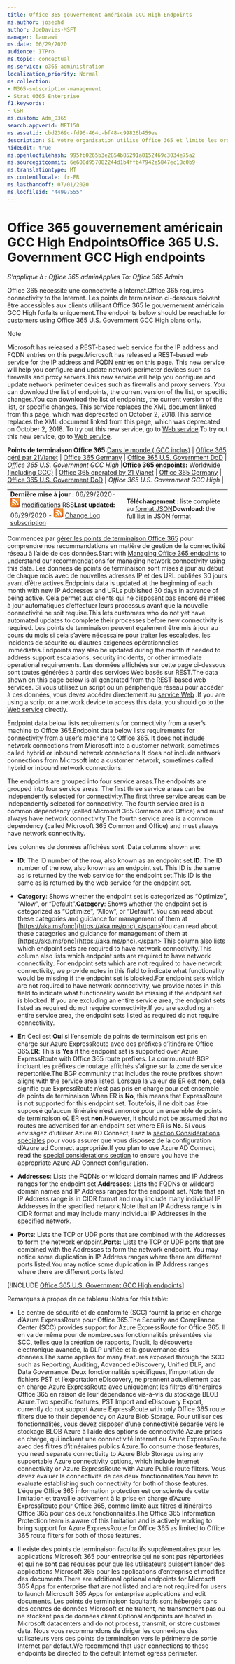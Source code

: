 ```yaml
---
title: Office 365 gouvernement américain GCC High Endpoints
ms.author: josephd
author: JoeDavies-MSFT
manager: laurawi
ms.date: 06/29/2020
audience: ITPro
ms.topic: conceptual
ms.service: o365-administration
localization_priority: Normal
ms.collection:
- M365-subscription-management
- Strat_O365_Enterprise
f1.keywords:
- CSH
ms.custom: Adm_O365
search.appverid: MET150
ms.assetid: cbd2369c-fd96-464c-bf48-c99826b459ee
description: Si votre organisation utilise Office 365 et limite les ordinateurs de votre réseau à se connecter à Internet, vous trouverez ci-dessous les points de terminaison (noms de domaine complets, ports, URL, IPv4 et plages d’adresses IPv6) que vous devez inclure dans vos listes vertes de trafic sortant afin de vous assurer que vos ordinateurs peuvent utiliser correctement Office 365.
hideEdit: true
ms.openlocfilehash: 995fb0265b3e2854b85291a8152469c3034e75a2
ms.sourcegitcommit: 6e608d957082244d1b4ffb47942e5847ec18c0b9
ms.translationtype: MT
ms.contentlocale: fr-FR
ms.lasthandoff: 07/01/2020
ms.locfileid: "44997555"
---
```

# <a name="office-365-us-government-gcc-high-endpoints"></a><span data-ttu-id="540ba-103">Office 365 gouvernement américain GCC High Endpoints</span><span class="sxs-lookup"><span data-stu-id="540ba-103">Office 365 U.S. Government GCC High endpoints</span></span>

 <span data-ttu-id="540ba-104">*S’applique à : Office 365 admin*</span><span class="sxs-lookup"><span data-stu-id="540ba-104">*Applies To: Office 365 Admin*</span></span>

<span data-ttu-id="540ba-105">Office 365 nécessite une connectivité à Internet.</span><span class="sxs-lookup"><span data-stu-id="540ba-105">Office 365 requires connectivity to the Internet.</span></span> <span data-ttu-id="540ba-106">Les points de terminaison ci-dessous doivent être accessibles aux clients utilisant Office 365 le gouvernement américain GCC High forfaits uniquement.</span><span class="sxs-lookup"><span data-stu-id="540ba-106">The endpoints below should be reachable for customers using Office 365 U.S. Government GCC High plans only.</span></span>
  
> [!NOTE]
> <span data-ttu-id="540ba-107">Microsoft has released a REST-based web service for the IP address and FQDN entries on this page.</span><span class="sxs-lookup"><span data-stu-id="540ba-107">Microsoft has released a REST-based web service for the IP address and FQDN entries on this page.</span></span> <span data-ttu-id="540ba-108">This new service will help you configure and update network perimeter devices such as firewalls and proxy servers.</span><span class="sxs-lookup"><span data-stu-id="540ba-108">This new service will help you configure and update network perimeter devices such as firewalls and proxy servers.</span></span> <span data-ttu-id="540ba-109">You can download the list of endpoints, the current version of the list, or specific changes.</span><span class="sxs-lookup"><span data-stu-id="540ba-109">You can download the list of endpoints, the current version of the list, or specific changes.</span></span> <span data-ttu-id="540ba-110">This service replaces the XML document linked from this page, which was deprecated on October 2, 2018.</span><span class="sxs-lookup"><span data-stu-id="540ba-110">This service replaces the XML document linked from this page, which was deprecated on October 2, 2018.</span></span> <span data-ttu-id="540ba-111">To try out this new service, go to [Web service](office-365-ip-web-service.md).</span><span class="sxs-lookup"><span data-stu-id="540ba-111">To try out this new service, go to [Web service](office-365-ip-web-service.md).</span></span>
  
 <span data-ttu-id="540ba-112">**Points de terminaison Office 365:**[Dans le monde ( GCC inclus)](urls-and-ip-address-ranges.md) | [Office 365 géré par 21Vianet](urls-and-ip-address-ranges-21vianet.md)  | [Office 365 Germany](office-365-germany-endpoints.md)  | [Office 365 U.S. Government DoD](office-365-u-s-government-dod-endpoints.md) | *Office 365 U.S. Government GCC High* |</span><span class="sxs-lookup"><span data-stu-id="540ba-112">**Office 365 endpoints:** [Worldwide (including GCC)](urls-and-ip-address-ranges.md) | [Office 365 operated by 21 Vianet](urls-and-ip-address-ranges-21vianet.md)  | [Office 365 Germany](office-365-germany-endpoints.md)  | [Office 365 U.S. Government DoD](office-365-u-s-government-dod-endpoints.md) | *Office 365 U.S. Government GCC High* |</span></span>
  
|||
|:-----|:-----|
|<span data-ttu-id="540ba-113">**Dernière mise à jour :** 06/29/2020- ![ abonnement au journal des ](media/5dc6bb29-25db-4f44-9580-77c735492c4b.png) [modifications](https://endpoints.office.com/version/USGOVGCCHigh?allversions=true&format=rss&clientrequestid=b10c5ed1-bad1-445f-b386-b919946339a7) RSS</span><span class="sxs-lookup"><span data-stu-id="540ba-113">**Last updated:** 06/29/2020 - ![RSS](media/5dc6bb29-25db-4f44-9580-77c735492c4b.png) [Change Log subscription](https://endpoints.office.com/version/USGOVGCCHigh?allversions=true&format=rss&clientrequestid=b10c5ed1-bad1-445f-b386-b919946339a7)</span></span> <br/> |<span data-ttu-id="540ba-114">**Téléchargement :** liste complète au [format JSON](https://endpoints.office.com/endpoints/USGOVGCCHigh?clientrequestid=b10c5ed1-bad1-445f-b386-b919946339a7)</span><span class="sxs-lookup"><span data-stu-id="540ba-114">**Download:** the full list in [JSON format](https://endpoints.office.com/endpoints/USGOVGCCHigh?clientrequestid=b10c5ed1-bad1-445f-b386-b919946339a7)</span></span> <br/> |

 <span data-ttu-id="540ba-115">Commencez par [gérer les points de terminaison Office 365](managing-office-365-endpoints.md) pour comprendre nos recommandations en matière de gestion de la connectivité réseau à l’aide de ces données.</span><span class="sxs-lookup"><span data-stu-id="540ba-115">Start with [Managing Office 365 endpoints](managing-office-365-endpoints.md) to understand our recommendations for managing network connectivity using this data.</span></span> <span data-ttu-id="540ba-116">Les données de points de terminaison sont mises à jour au début de chaque mois avec de nouvelles adresses IP et des URL publiées 30 jours avant d’être actives.</span><span class="sxs-lookup"><span data-stu-id="540ba-116">Endpoints data is updated at the beginning of each month with new IP Addresses and URLs published 30 days in advance of being active.</span></span> <span data-ttu-id="540ba-117">Cela permet aux clients qui ne disposent pas encore de mises à jour automatiques d’effectuer leurs processus avant que la nouvelle connectivité ne soit requise.</span><span class="sxs-lookup"><span data-stu-id="540ba-117">This lets customers who do not yet have automated updates to complete their processes before new connectivity is required.</span></span> <span data-ttu-id="540ba-118">Les points de terminaison peuvent également être mis à jour au cours du mois si cela s’avère nécessaire pour traiter les escalades, les incidents de sécurité ou d’autres exigences opérationnelles immédiates.</span><span class="sxs-lookup"><span data-stu-id="540ba-118">Endpoints may also be updated during the month if needed to address support escalations, security incidents, or other immediate operational requirements.</span></span> <span data-ttu-id="540ba-119">Les données affichées sur cette page ci-dessous sont toutes générées à partir des services Web basés sur REST.</span><span class="sxs-lookup"><span data-stu-id="540ba-119">The data shown on this page below is all generated from the REST-based web services.</span></span> <span data-ttu-id="540ba-120">Si vous utilisez un script ou un périphérique réseau pour accéder à ces données, vous devez accéder directement au [service Web](office-365-ip-web-service.md) .</span><span class="sxs-lookup"><span data-stu-id="540ba-120">If you are using a script or a network device to access this data, you should go to the [Web service](office-365-ip-web-service.md) directly.</span></span>

<span data-ttu-id="540ba-121">Endpoint data below lists requirements for connectivity from a user’s machine to Office 365.</span><span class="sxs-lookup"><span data-stu-id="540ba-121">Endpoint data below lists requirements for connectivity from a user’s machine to Office 365.</span></span> <span data-ttu-id="540ba-122">It does not include network connections from Microsoft into a customer network, sometimes called hybrid or inbound network connections.</span><span class="sxs-lookup"><span data-stu-id="540ba-122">It does not include network connections from Microsoft into a customer network, sometimes called hybrid or inbound network connections.</span></span>

<span data-ttu-id="540ba-123">The endpoints are grouped into four service areas.</span><span class="sxs-lookup"><span data-stu-id="540ba-123">The endpoints are grouped into four service areas.</span></span> <span data-ttu-id="540ba-124">The first three service areas can be independently selected for connectivity.</span><span class="sxs-lookup"><span data-stu-id="540ba-124">The first three service areas can be independently selected for connectivity.</span></span> <span data-ttu-id="540ba-125">The fourth service area is a common dependency (called Microsoft 365 Common and Office) and must always have network connectivity.</span><span class="sxs-lookup"><span data-stu-id="540ba-125">The fourth service area is a common dependency (called Microsoft 365 Common and Office) and must always have network connectivity.</span></span>

<span data-ttu-id="540ba-126">Les colonnes de données affichées sont :</span><span class="sxs-lookup"><span data-stu-id="540ba-126">Data columns shown are:</span></span>

- <span data-ttu-id="540ba-127">**ID**: The ID number of the row, also known as an endpoint set.</span><span class="sxs-lookup"><span data-stu-id="540ba-127">**ID**: The ID number of the row, also known as an endpoint set.</span></span> <span data-ttu-id="540ba-128">This ID is the same as is returned by the web service for the endpoint set.</span><span class="sxs-lookup"><span data-stu-id="540ba-128">This ID is the same as is returned by the web service for the endpoint set.</span></span>

- <span data-ttu-id="540ba-129">**Category**: Shows whether the endpoint set is categorized as “Optimize”, “Allow”, or “Default”.</span><span class="sxs-lookup"><span data-stu-id="540ba-129">**Category**: Shows whether the endpoint set is categorized as “Optimize”, “Allow”, or “Default”.</span></span> <span data-ttu-id="540ba-130">You can read about these categories and guidance for management of them at [https://aka.ms/pnc](https://aka.ms/pnc).</span><span class="sxs-lookup"><span data-stu-id="540ba-130">You can read about these categories and guidance for management of them at [https://aka.ms/pnc](https://aka.ms/pnc).</span></span> <span data-ttu-id="540ba-131">This column also lists which endpoint sets are required to have network connectivity.</span><span class="sxs-lookup"><span data-stu-id="540ba-131">This column also lists which endpoint sets are required to have network connectivity.</span></span> <span data-ttu-id="540ba-132">For endpoint sets which are not required to have network connectivity, we provide notes in this field to indicate what functionality would be missing if the endpoint set is blocked.</span><span class="sxs-lookup"><span data-stu-id="540ba-132">For endpoint sets which are not required to have network connectivity, we provide notes in this field to indicate what functionality would be missing if the endpoint set is blocked.</span></span> <span data-ttu-id="540ba-133">If you are excluding an entire service area, the endpoint sets listed as required do not require connectivity.</span><span class="sxs-lookup"><span data-stu-id="540ba-133">If you are excluding an entire service area, the endpoint sets listed as required do not require connectivity.</span></span>

- <span data-ttu-id="540ba-134">**Er**: Ceci est **Oui** si l’ensemble de points de terminaison est pris en charge sur Azure ExpressRoute avec des préfixes d’itinéraire Office 365.</span><span class="sxs-lookup"><span data-stu-id="540ba-134">**ER**: This is **Yes** if the endpoint set is supported over Azure ExpressRoute with Office 365 route prefixes.</span></span> <span data-ttu-id="540ba-135">La communauté BGP incluant les préfixes de routage affichés s’aligne sur la zone de service répertoriée.</span><span class="sxs-lookup"><span data-stu-id="540ba-135">The BGP community that includes the route prefixes shown aligns with the service area listed.</span></span> <span data-ttu-id="540ba-136">Lorsque la valeur de ER est **non**, cela signifie que ExpressRoute n’est pas pris en charge pour cet ensemble de points de terminaison.</span><span class="sxs-lookup"><span data-stu-id="540ba-136">When ER is **No**, this means that ExpressRoute is not supported for this endpoint set.</span></span> <span data-ttu-id="540ba-137">Toutefois, il ne doit pas être supposé qu’aucun itinéraire n’est annoncé pour un ensemble de points de terminaison où ER est **non**.</span><span class="sxs-lookup"><span data-stu-id="540ba-137">However, it should not be assumed that no routes are advertised for an endpoint set where ER is **No**.</span></span> <span data-ttu-id="540ba-138">Si vous envisagez d’utiliser Azure AD Connect, lisez la [section Considérations spéciales](https://docs.microsoft.com/azure/active-directory/hybrid/reference-connect-instances#microsoft-azure-government) pour vous assurer que vous disposez de la configuration d’Azure ad Connect appropriée.</span><span class="sxs-lookup"><span data-stu-id="540ba-138">If you plan to use Azure AD Connect, read the [special considerations section](https://docs.microsoft.com/azure/active-directory/hybrid/reference-connect-instances#microsoft-azure-government) to ensure you have the appropriate Azure AD Connect configuration.</span></span>

- <span data-ttu-id="540ba-139">**Addresses**: Lists the FQDNs or wildcard domain names and IP Address ranges for the endpoint set.</span><span class="sxs-lookup"><span data-stu-id="540ba-139">**Addresses**: Lists the FQDNs or wildcard domain names and IP Address ranges for the endpoint set.</span></span> <span data-ttu-id="540ba-140">Note that an IP Address range is in CIDR format and may include many individual IP Addresses in the specified network.</span><span class="sxs-lookup"><span data-stu-id="540ba-140">Note that an IP Address range is in CIDR format and may include many individual IP Addresses in the specified network.</span></span>
 
- <span data-ttu-id="540ba-141">**Ports**: Lists the TCP or UDP ports that are combined with the Addresses to form the network endpoint.</span><span class="sxs-lookup"><span data-stu-id="540ba-141">**Ports**: Lists the TCP or UDP ports that are combined with the Addresses to form the network endpoint.</span></span> <span data-ttu-id="540ba-142">You may notice some duplication in IP Address ranges where there are different ports listed.</span><span class="sxs-lookup"><span data-stu-id="540ba-142">You may notice some duplication in IP Address ranges where there are different ports listed.</span></span>
 
[!INCLUDE [Office 365 U.S. Government GCC High endpoints](./includes/office-365-u.s.-government-gcc-high-endpoints.md)]

<span data-ttu-id="540ba-143">Remarques à propos de ce tableau :</span><span class="sxs-lookup"><span data-stu-id="540ba-143">Notes for this table:</span></span>

- <span data-ttu-id="540ba-144">Le centre de sécurité et de conformité (SCC) fournit la prise en charge d’Azure ExpressRoute pour Office 365.</span><span class="sxs-lookup"><span data-stu-id="540ba-144">The Security and Compliance Center (SCC) provides support for Azure ExpressRoute for Office 365.</span></span> <span data-ttu-id="540ba-145">Il en va de même pour de nombreuses fonctionnalités présentées via SCC, telles que la création de rapports, l’audit, la découverte électronique avancée, la DLP unifiée et la gouvernance des données.</span><span class="sxs-lookup"><span data-stu-id="540ba-145">The same applies for many features exposed through the SCC such as Reporting, Auditing, Advanced eDiscovery, Unified DLP, and Data Governance.</span></span> <span data-ttu-id="540ba-146">Deux fonctionnalités spécifiques, l’importation de fichiers PST et l’exportation eDiscovery, ne prennent actuellement pas en charge Azure ExpressRoute avec uniquement les filtres d’itinéraires Office 365 en raison de leur dépendance vis-à-vis du stockage BLOB Azure.</span><span class="sxs-lookup"><span data-stu-id="540ba-146">Two specific features, PST Import and eDiscovery Export, currently do not support Azure ExpressRoute with only Office 365 route filters due to their dependency on Azure Blob Storage.</span></span> <span data-ttu-id="540ba-147">Pour utiliser ces fonctionnalités, vous devez disposer d’une connectivité séparée vers le stockage BLOB Azure à l’aide des options de connectivité Azure prises en charge, qui incluent une connectivité Internet ou Azure ExpressRoute avec des filtres d’itinéraires publics Azure.</span><span class="sxs-lookup"><span data-stu-id="540ba-147">To consume those features, you need separate connectivity to Azure Blob Storage using any supportable Azure connectivity options, which include Internet connectivity or Azure ExpressRoute with Azure Public route filters.</span></span> <span data-ttu-id="540ba-148">Vous devez évaluer la connectivité de ces deux fonctionnalités.</span><span class="sxs-lookup"><span data-stu-id="540ba-148">You have to evaluate establishing such connectivity for both of those features.</span></span> <span data-ttu-id="540ba-149">L’équipe Office 365 information protection est consciente de cette limitation et travaille activement à la prise en charge d’Azure ExpressRoute pour Office 365, comme limité aux filtres d’itinéraires Office 365 pour ces deux fonctionnalités.</span><span class="sxs-lookup"><span data-stu-id="540ba-149">The Office 365 Information Protection team is aware of this limitation and is actively working to bring support for Azure ExpressRoute for Office 365 as limited to Office 365 route filters for both of those features.</span></span>

- <span data-ttu-id="540ba-150">Il existe des points de terminaison facultatifs supplémentaires pour les applications Microsoft 365 pour entreprise qui ne sont pas répertoriées et qui ne sont pas requises pour que les utilisateurs puissent lancer des applications Microsoft 365 pour les applications d’entreprise et modifier des documents.</span><span class="sxs-lookup"><span data-stu-id="540ba-150">There are additional optional endpoints for Microsoft 365 Apps for enterprise that are not listed and are not required for users to launch Microsoft 365 Apps for enterprise applications and edit documents.</span></span> <span data-ttu-id="540ba-151">Les points de terminaison facultatifs sont hébergés dans des centres de données Microsoft et ne traitent, ne transmettent pas ou ne stockent pas de données client.</span><span class="sxs-lookup"><span data-stu-id="540ba-151">Optional endpoints are hosted in Microsoft datacenters and do not process, transmit, or store customer data.</span></span> <span data-ttu-id="540ba-152">Nous vous recommandons de diriger les connexions des utilisateurs vers ces points de terminaison vers le périmètre de sortie Internet par défaut.</span><span class="sxs-lookup"><span data-stu-id="540ba-152">We recommend that user connections to these endpoints be directed to the default Internet egress perimeter.</span></span>

